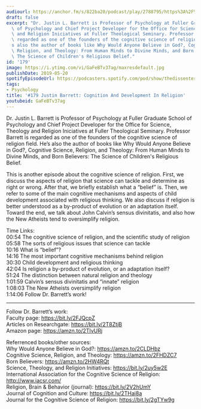 ```yaml
---
audiourl: https://anchor.fm/s/822ba20/podcast/play/2788795/https%3A%2F%2Fd3ctxlq1ktw2nl.cloudfront.net%2Fstaging%2F2019-2-30%2F12145897-44100-2-644240680905f.m4a
draft: false
excerpt: "Dr. Justin L. Barrett is Professor of Psychology at Fuller Graduate School\
  \ of Psychology and Chief Project Developer for the Office for Science, Theology\
  \ and Religion Iniciatives at Fuller Theological Seminary. Professor Barrett is\
  \ regarded as one of the founders of the cognitive science of religion field. He\u2019\
  s also the author of books like Why Would Anyone Believe in God?, Cognitive Science,\
  \ Religion, and Theology: From Human Minds to Divine Minds, and Born Believers:\
  \ The Science of Children's Religious Belief."
id: '179'
image: https://i.ytimg.com/vi/GaFeBTv37ag/maxresdefault.jpg
publishDate: 2019-05-20
spotifyEpisodeUrl: https://podcasters.spotify.com/pod/show/thedissenter/episodes/179-Justin-Barrett-Cognition-And-Development-In-Religion-e3jjvr
tags:
- Psychology
title: '#179 Justin Barrett: Cognition And Development In Religion'
youtubeid: GaFeBTv37ag
---
```

<div class="timelinks">

Dr. Justin L. Barrett is Professor of Psychology at Fuller Graduate School of Psychology and Chief Project Developer for the Office for Science, Theology and Religion Iniciatives at Fuller Theological Seminary. Professor Barrett is regarded as one of the founders of the cognitive science of religion field. He’s also the author of books like Why Would Anyone Believe in God?, Cognitive Science, Religion, and Theology: From Human Minds to Divine Minds, and Born Believers: The Science of Children's Religious Belief.

This is another episode about the cognitive science of religion. First, we discuss the aspects of religion that science can tackle and determine as right or wrong. After that, we briefly establish what a “belief” is. Then, we refer to some of the main cognitive mechanisms and aspects of child development associated with religious thinking. We also discuss if religion is better understood as a by-product of evolution or an adaptation itself. Toward the end, we talk about John Calvin’s sensus divinitatis, and also how the New Atheists tend to oversimplify religion.

Time Links:  
<time>00:54</time> The cognitive science of religion, and the scientific study of religion  
<time>05:58</time> The sorts of religious issues that science can tackle                               
<time>10:16</time> What is “belief”?                               
<time>14:16</time> The most important cognitive mechanisms behind religion                               
<time>30:30</time> Child development and religious thinking                              
<time>42:04</time> Is religion a by-product of evolution, or an adaptation itself?                         
<time>51:24</time> The distinction between natural religion and theology                
<time>1:01:59</time> Calvin’s sensus divinitatis and “innate” religion            
<time>1:08:03</time> The New Atheists oversimplify religion                    
<time>1:14:06</time> Follow Dr. Barrett’s work!

---

Follow Dr. Barrett’s work:  
Faculty page: https://bit.ly/2FJQcpZ  
Articles on Researchgate: https://bit.ly/2T8ZtjB  
Amazon page: https://amzn.to/2TIvURj

Referrenced books/other sources:  
Why Would Anyone Believe in God?: https://amzn.to/2CLDHbz  
Cognitive Science, Religion, and Theology: https://amzn.to/2FHDZC7  
Born Believers: https://amzn.to/2HW4RQt  
Science, Theology, and Religion Initiatives: https://bit.ly/2uy5w2E  
International Association for the Cognitive Science of Religion: http://www.iacsr.com/  
Religion, Brain & Behavior (journal): https://bit.ly/2V2hUmY  
Journal of Cognition and Culture: https://bit.ly/2THai8a  
Journal for the Cognitive Science of Religion: https://bit.ly/2gTYw9g
</div>

